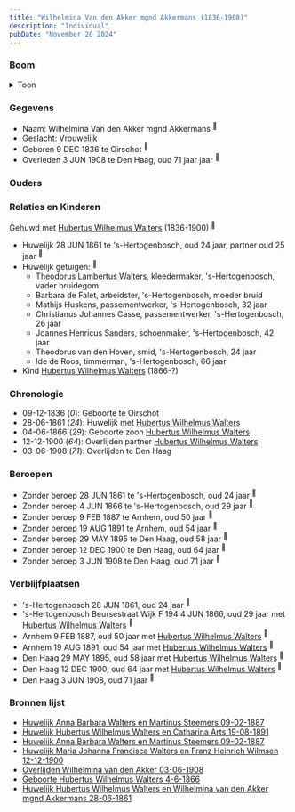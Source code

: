 ```yaml
---
title: "Wilhelmina Van den Akker mgnd Akkermans (1836-1908)"
description: "Individual"
pubDate: "November 20 2024"
---
```


### Boom
<details><summary>Toon</summary>

![test](https://www.plantuml.com/plantuml/svg/dTB9JiCm40RWkvzYH0-SAZaDXRQg2XHQ5IGM8PPZvSH3OiLBvN64AjHtnst2ScAxZPnuvlidEQ4WVAYDPbGfkn9U6CX4NXNUrLQUEUqy12yinKTe0okLHCYLppKsDPfLM8D1aw6dveW2UdHXlKBsfMkk1H6yCW2OEY_HtvSghomIZST6A3kPGCesZEt3xMuKCTPSsNjIkaHjb1NmA2n8j71QLUZ155OsfOd2FH045vmdIGeVBJlpwIoTfN7kwxD2BJSm7cKYMoyp5uB6qGI6S3uxWsIG7iADyfINBdnvbwfQwwMmSfbxHvIv28wNKhXyk8Pao0Tm7ZaB8OgjlGKlwhYCK1EqycqbTDpAfv7t0JgpTDwVJx-nzOxWwlIkmUrJTn6xkW9jvYBpPsJIQw8DEOVZo6jruz4BIgbiiHqmQ88C3fCTRSuvZxCwMXLbMAFMxYNoDdy8rk_z9jZ1-zZ_v3hUfMc_TBVRebcxri-3DaotTJ5sWbR6N_qD)
</details>

### Gegevens
- Naam: Wilhelmina Van den Akker mgnd Akkermans <sup><a href="../s00150/" style="text-decoration:none" title="Huwelijk Hubertus Wilhelmus Walters en Wilhelmina van den Akker mgnd Akkermans 28-06-1861">:link:</a></sup>
- Geslacht: Vrouwelijk
- Geboren 9 DEC 1836 te Oirschot <sup><a href="../s00150/" style="text-decoration:none" title="Huwelijk Hubertus Wilhelmus Walters en Wilhelmina van den Akker mgnd Akkermans 28-06-1861">:link:</a></sup>
- Overleden 3 JUN 1908 te Den Haag, oud 71 jaar jaar <sup><a href="../s00219/" style="text-decoration:none" title="Overlijden Wilhelmina van den Akker 03-06-1908">:link:</a></sup>

### Ouders

### Relaties en Kinderen

Gehuwd met [Hubertus Wilhelmus Walters](../i00105/) (1836-1900) <sup><a href="../s00150/" style="text-decoration:none" title="Huwelijk Hubertus Wilhelmus Walters en Wilhelmina van den Akker mgnd Akkermans 28-06-1861">:link:</a></sup>
- Huwelijk 28 JUN 1861 te 's-Hertogenbosch, oud 24 jaar, partner oud 25 jaar <sup><a href="../s00150/" style="text-decoration:none" title="Huwelijk Hubertus Wilhelmus Walters en Wilhelmina van den Akker mgnd Akkermans 28-06-1861">:link:</a></sup>
- Huwelijk getuigen:  <sup><a href="../s00150/" style="text-decoration:none" title="Huwelijk Hubertus Wilhelmus Walters en Wilhelmina van den Akker mgnd Akkermans 28-06-1861">:link:</a></sup>
  - [Theodorus Lambertus Walters](../i00088/), kleedermaker, \'s-Hertogenbosch, vader bruidegom
  - Barbara de Falet, arbeidster, \'s-Hertogenbosch, moeder bruid
  - Mathijs Huskens, passementwerker, \'s-Hertogenbosch, 32 jaar
  - Christianus Johannes Casse, passementwerker, \'s-Hertogenbosch, 26 jaar
  - Joannes Henricus Sanders, schoenmaker, \'s-Hertogenbosch, 42 jaar
  - Theodorus van den Hoven, smid, \'s-Hertogenbosch, 24 jaar
  - Ide de Roos, timmerman, \'s-Hertogenbosch, 66 jaar
- Kind [Hubertus Wilhelmus Walters](../i00152/) (1866-?)

### Chronologie
- 09-12-1836 (<i>0</i>): Geboorte te Oirschot
- 28-06-1861 (<i>24</i>): Huwelijk met [Hubertus Wilhelmus Walters](../i00105/)
- 04-06-1866 (<i>29</i>): Geboorte zoon [Hubertus Wilhelmus Walters](../i00152/)
- 12-12-1900 (<i>64</i>): Overlijden partner [Hubertus Wilhelmus Walters](../i00105/)
- 03-06-1908 (<i>71</i>): Overlijden te Den Haag

### Beroepen
- Zonder beroep 28 JUN 1861 te 's-Hertogenbosch, oud 24 jaar <sup><a href="../s00150/" style="text-decoration:none" title="Huwelijk Hubertus Wilhelmus Walters en Wilhelmina van den Akker mgnd Akkermans 28-06-1861">:link:</a></sup>
- Zonder beroep 4 JUN 1866 te 's-Hertogenbosch, oud 29 jaar <sup><a href="../s00233/" style="text-decoration:none" title="Geboorte Hubertus Wilhelmus Walters 4-6-1866">:link:</a></sup>
- Zonder beroep 9 FEB 1887 te Arnhem, oud 50 jaar <sup><a href="../s00215/" style="text-decoration:none" title="Huwelijk Anna Barbara Walters en Martinus Steemers 09-02-1887">:link:</a></sup>
- Zonder beroep 19 AUG 1891 te Arnhem, oud 54 jaar <sup><a href="../s00216/" style="text-decoration:none" title="Huwelijk Hubertus Wilhelmus Walters en Catharina Arts 19-08-1891">:link:</a></sup>
- Zonder beroep 29 MAY 1895 te Den Haag, oud 58 jaar <sup><a href="../s00217/" style="text-decoration:none" title="Huwelijk Johanna Wilhelmina Maria Walters en Gerardus Rietbergen 29-05-1895">:link:</a></sup>
- Zonder beroep 12 DEC 1900 te Den Haag, oud 64 jaar <sup><a href="../s00218/" style="text-decoration:none" title="Huwelijk Maria Johanna Francisca Walters en Franz Heinrich Wilmsen  12-12-1900">:link:</a></sup>
- Zonder beroep 3 JUN 1908 te Den Haag, oud 71 jaar <sup><a href="../s00219/" style="text-decoration:none" title="Overlijden Wilhelmina van den Akker 03-06-1908">:link:</a></sup>

### Verblijfplaatsen
- 's-Hertogenbosch  28 JUN 1861, oud 24 jaar  <sup><a href="../s00150/" style="text-decoration:none" title="Huwelijk Hubertus Wilhelmus Walters en Wilhelmina van den Akker mgnd Akkermans 28-06-1861">:link:</a></sup>
- 's-Hertogenbosch Beursestraat Wijk F 194 4 JUN 1866, oud 29 jaar met [Hubertus Wilhelmus Walters](../i00105/) <sup><a href="../s00233/" style="text-decoration:none" title="Geboorte Hubertus Wilhelmus Walters 4-6-1866">:link:</a></sup>
- Arnhem  9 FEB 1887, oud 50 jaar met [Hubertus Wilhelmus Walters](../i00105/) <sup><a href="../s00215/" style="text-decoration:none" title="Huwelijk Anna Barbara Walters en Martinus Steemers 09-02-1887">:link:</a></sup>
- Arnhem  19 AUG 1891, oud 54 jaar met [Hubertus Wilhelmus Walters](../i00105/) <sup><a href="../s00216/" style="text-decoration:none" title="Huwelijk Hubertus Wilhelmus Walters en Catharina Arts 19-08-1891">:link:</a></sup>
- Den Haag  29 MAY 1895, oud 58 jaar met [Hubertus Wilhelmus Walters](../i00105/) <sup><a href="../s00217/" style="text-decoration:none" title="Huwelijk Johanna Wilhelmina Maria Walters en Gerardus Rietbergen 29-05-1895">:link:</a></sup>
- Den Haag  12 DEC 1900, oud 64 jaar met [Hubertus Wilhelmus Walters](../i00105/) <sup><a href="../s00218/" style="text-decoration:none" title="Huwelijk Maria Johanna Francisca Walters en Franz Heinrich Wilmsen  12-12-1900">:link:</a></sup>
- Den Haag  3 JUN 1908, oud 71 jaar  <sup><a href="../s00219/" style="text-decoration:none" title="Overlijden Wilhelmina van den Akker 03-06-1908">:link:</a></sup>

### Bronnen lijst
- [Huwelijk Anna Barbara Walters en Martinus Steemers 09-02-1887](../s00215/)
- [Huwelijk Hubertus Wilhelmus Walters en Catharina Arts 19-08-1891](../s00216/)
- [Huwelijk Anna Barbara Walters en Martinus Steemers 09-02-1887](../s00215/)
- [Huwelijk Maria Johanna Francisca Walters en Franz Heinrich Wilmsen  12-12-1900](../s00218/)
- [Overlijden Wilhelmina van den Akker 03-06-1908](../s00219/)
- [Geboorte Hubertus Wilhelmus Walters 4-6-1866](../s00233/)
- [Huwelijk Hubertus Wilhelmus Walters en Wilhelmina van den Akker mgnd Akkermans 28-06-1861](../s00150/)